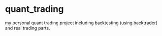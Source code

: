 # quant_trading
my personal quant trading project including backtesting (using backtrader) and real trading parts.
